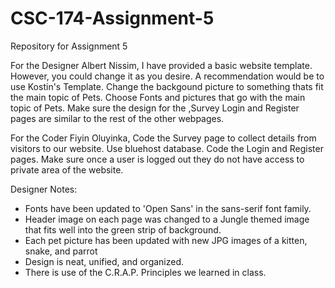 # CSC-174-Assignment-5
Repository for Assignment 5


For the Designer Albert Nissim,
I have provided a basic website template. However, you could change it as you desire. A recommendation would be to use Kostin's Template.
Change the backgound picture to something thats fit the main topic of Pets.
Choose Fonts and pictures that go with the main topic of Pets.
Make sure the design for the ,Survey Login and Register pages are similar to the rest of the other webpages.



For the Coder Fiyin Oluyinka,
Code the Survey page to collect details from visitors to our website. Use bluehost database. 
Code the Login and Register pages.
Make sure once a user is logged out they do not have access to private area of the website.


Designer Notes: 

- Fonts have been updated to 'Open Sans' in the sans-serif font family. 
- Header image on each page was changed to a Jungle themed image that fits well into the green strip of background. 
- Each pet picture has been updated with new JPG images of a kitten, snake, and parrot
- Design is neat, unified, and organized. 
- There is use of the C.R.A.P. Principles we learned in class. 
